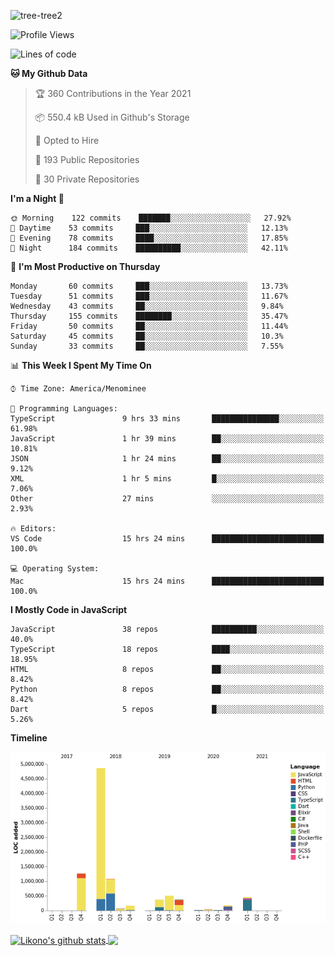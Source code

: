 ![tree-tree2](https://user-images.githubusercontent.com/15727947/99866266-688a6380-2b75-11eb-958b-273006b198d8.jpg)


<!--START_SECTION:waka-->
![Profile Views](http://img.shields.io/badge/Profile%20Views-0-blue)

![Lines of code](https://img.shields.io/badge/From%20Hello%20World%20I%27ve%20Written-9.4%20million%20lines%20of%20code-blue)

**🐱 My Github Data** 

> 🏆 360 Contributions in the Year 2021
 > 
> 📦 550.4 kB Used in Github's Storage 
 > 
> 💼 Opted to Hire
 > 
> 📜 193 Public Repositories 
 > 
> 🔑 30 Private Repositories  
 > 
**I'm a Night 🦉** 

```text
🌞 Morning    122 commits    ███████░░░░░░░░░░░░░░░░░░   27.92% 
🌆 Daytime    53 commits     ███░░░░░░░░░░░░░░░░░░░░░░   12.13% 
🌃 Evening    78 commits     ████░░░░░░░░░░░░░░░░░░░░░   17.85% 
🌙 Night      184 commits    ██████████░░░░░░░░░░░░░░░   42.11%

```
📅 **I'm Most Productive on Thursday** 

```text
Monday       60 commits     ███░░░░░░░░░░░░░░░░░░░░░░   13.73% 
Tuesday      51 commits     ███░░░░░░░░░░░░░░░░░░░░░░   11.67% 
Wednesday    43 commits     ██░░░░░░░░░░░░░░░░░░░░░░░   9.84% 
Thursday     155 commits    ████████░░░░░░░░░░░░░░░░░   35.47% 
Friday       50 commits     ██░░░░░░░░░░░░░░░░░░░░░░░   11.44% 
Saturday     45 commits     ██░░░░░░░░░░░░░░░░░░░░░░░   10.3% 
Sunday       33 commits     ██░░░░░░░░░░░░░░░░░░░░░░░   7.55%

```


📊 **This Week I Spent My Time On** 

```text
⌚︎ Time Zone: America/Menominee

💬 Programming Languages: 
TypeScript               9 hrs 33 mins       ███████████████░░░░░░░░░░   61.98% 
JavaScript               1 hr 39 mins        ██░░░░░░░░░░░░░░░░░░░░░░░   10.81% 
JSON                     1 hr 24 mins        ██░░░░░░░░░░░░░░░░░░░░░░░   9.12% 
XML                      1 hr 5 mins         █░░░░░░░░░░░░░░░░░░░░░░░░   7.06% 
Other                    27 mins             ░░░░░░░░░░░░░░░░░░░░░░░░░   2.93%

🔥 Editors: 
VS Code                  15 hrs 24 mins      █████████████████████████   100.0%

💻 Operating System: 
Mac                      15 hrs 24 mins      █████████████████████████   100.0%

```

**I Mostly Code in JavaScript** 

```text
JavaScript               38 repos            ██████████░░░░░░░░░░░░░░░   40.0% 
TypeScript               18 repos            ████░░░░░░░░░░░░░░░░░░░░░   18.95% 
HTML                     8 repos             ██░░░░░░░░░░░░░░░░░░░░░░░   8.42% 
Python                   8 repos             ██░░░░░░░░░░░░░░░░░░░░░░░   8.42% 
Dart                     5 repos             █░░░░░░░░░░░░░░░░░░░░░░░░   5.26%

```


**Timeline**

![Chart not found](https://raw.githubusercontent.com/ianlikono/ianlikono/main/charts/bar_graph.png) 


<!--END_SECTION:waka-->


<a href="https://github.com/ianlikono">
  <img align="center" src="https://github-readme-stats.anuraghazra1.vercel.app/api?username=ianlikono&show_icons=true&include_all_commits=true&theme=material-palenight" alt="Likono's github stats" />
</a>
<a href="https://github.com/ianlikono">
  <img align="center" src="https://github-readme-stats.anuraghazra1.vercel.app/api/top-langs/?username=ianlikono&layout=compact&theme=material-palenight" />
</a>

